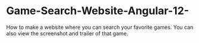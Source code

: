 # Game-Search-Website-Angular-12-
How to make a website where you can search your favorite games. You can also view the screenshot and trailer of that game. 
